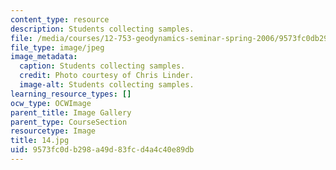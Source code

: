 ```yaml
---
content_type: resource
description: Students collecting samples.
file: /media/courses/12-753-geodynamics-seminar-spring-2006/9573fc0db298a49d83fcd4a4c40e89db_14.jpg
file_type: image/jpeg
image_metadata:
  caption: Students collecting samples.
  credit: Photo courtesy of Chris Linder.
  image-alt: Students collecting samples.
learning_resource_types: []
ocw_type: OCWImage
parent_title: Image Gallery
parent_type: CourseSection
resourcetype: Image
title: 14.jpg
uid: 9573fc0d-b298-a49d-83fc-d4a4c40e89db
---
```

